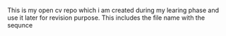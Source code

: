 This is my open cv repo which i am created during my learing phase and use it later for revision purpose.
This includes the file name with the sequnce

